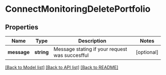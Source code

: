 # ConnectMonitoringDeletePortfolio

## Properties
Name | Type | Description | Notes
------------ | ------------- | ------------- | -------------
**message** | **string** | Message stating if your request was succesfful | [optional] 

[[Back to Model list]](../../README.md#documentation-for-models) [[Back to API list]](../../README.md#documentation-for-api-endpoints) [[Back to README]](../../README.md)

